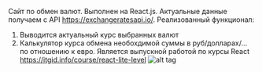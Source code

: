 Сайт по обмен валют. Выполнен на React.js.
Актуальные данные получаем с API https://exchangeratesapi.io/.
Реализованный функционал:
1) Выводится актуальный курс выбранных валют
2) Калькулятор курса обмена необохдимой суммы в руб/долларах/... по отношению к евро.
Является выпускной работой по курсы React https://itgid.info/course/react-lite-level
![alt tag](https://sun9-62.userapi.com/O9fmejoQJJobZm7J75n-ZD4rFORnEJunZZX97A/-JtbzgnHHW0.jpg)
